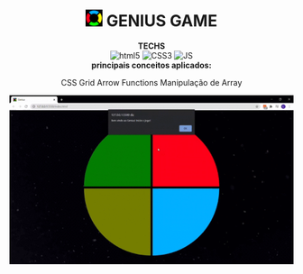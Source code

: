 <h1 align="center">
<img src="https://github.com/narelo/genius-game/blob/main/assets/icon.png?raw=true" alt="logo" width=30> GENIUS GAME 
</h1>

<p align="center">
<b>TECHS</b>
<br>
<img src="https://logodownload.org/wp-content/uploads/2016/10/html5-logo-2.png" alt="html5" width="20"> <img src="http://grupoessencial.com.br/junior_silva_page/img/habilidades/css.png" alt="CSS3" width="20"> <img src="https://rpedro.pt/image/js.png" alt="JS" width="21">
<br>
<b>principais conceitos aplicados:</b>
<p align="center">
CSS Grid
Arrow Functions
Manipulação de Array
</p>
</p>

<p align="center"><img src="https://github.com/narelo/genius-game/blob/main/assets/gif.gif?raw=true" alt="gif"></p>
